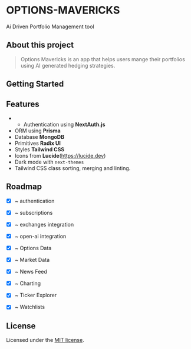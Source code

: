# OPTIONS-MAVERICKS

Ai Driven Portfolio Management tool

## About this project

> Options Mavericks is an app that helps users mange their portfolios using AI generated hedging strategies.

## Getting Started

## Features

- - Authentication using **NextAuth.js**
- ORM using **Prisma**
- Database **MongoDB**
- Primitives **Radix UI**
- Styles **Tailwind CSS**
- Icons from **Lucide**(https://lucide.dev)
- Dark mode with `next-themes`
- Tailwind CSS class sorting, merging and linting.

## Roadmap

- [x] ~ authentication
- [x] ~ subscriptions
- [x] ~ exchanges integration
- [x] ~ open-ai integration

- [x] ~ Options Data
- [x] ~ Market Data
- [x] ~ News Feed
- [x] ~ Charting
- [x] ~ Ticker Explorer
- [x] ~ Watchlists

## License

Licensed under the [MIT license](https://github.com/shadcn/ui/blob/main/LICENSE.md).
